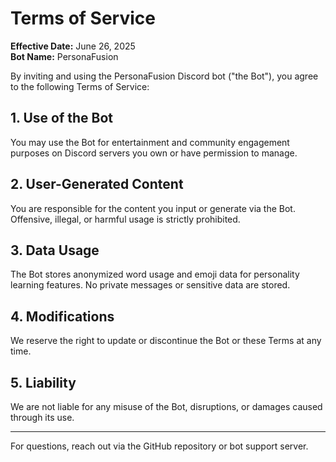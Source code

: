# Terms of Service

**Effective Date:** June 26, 2025  
**Bot Name:** PersonaFusion

By inviting and using the PersonaFusion Discord bot ("the Bot"), you agree to the following Terms of Service:

## 1. Use of the Bot
You may use the Bot for entertainment and community engagement purposes on Discord servers you own or have permission to manage.

## 2. User-Generated Content
You are responsible for the content you input or generate via the Bot. Offensive, illegal, or harmful usage is strictly prohibited.

## 3. Data Usage
The Bot stores anonymized word usage and emoji data for personality learning features. No private messages or sensitive data are stored.

## 4. Modifications
We reserve the right to update or discontinue the Bot or these Terms at any time.

## 5. Liability
We are not liable for any misuse of the Bot, disruptions, or damages caused through its use.

---

For questions, reach out via the GitHub repository or bot support server.
